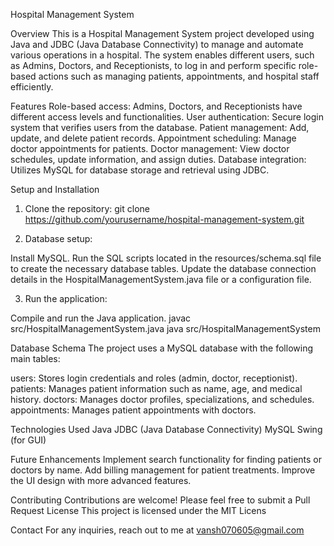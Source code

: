 Hospital Management System

Overview
This is a Hospital Management System project developed using Java and JDBC (Java Database Connectivity) to manage and automate various operations in a hospital. The system enables different users, such as Admins, Doctors, and Receptionists, to log in and perform specific role-based actions such as managing patients, appointments, and hospital staff efficiently.

Features
Role-based access: Admins, Doctors, and Receptionists have different access levels and functionalities.
User authentication: Secure login system that verifies users from the database.
Patient management: Add, update, and delete patient records.
Appointment scheduling: Manage doctor appointments for patients.
Doctor management: View doctor schedules, update information, and assign duties.
Database integration: Utilizes MySQL for database storage and retrieval using JDBC.

Setup and Installation
1. Clone the repository:
git clone https://github.com/yourusername/hospital-management-system.git

2. Database setup:

Install MySQL.
Run the SQL scripts located in the resources/schema.sql file to create the necessary database tables.
Update the database connection details in the HospitalManagementSystem.java file or a configuration file.

3. Run the application:

Compile and run the Java application.
javac src/HospitalManagementSystem.java
java src/HospitalManagementSystem

Database Schema
The project uses a MySQL database with the following main tables:

users: Stores login credentials and roles (admin, doctor, receptionist).
patients: Manages patient information such as name, age, and medical history.
doctors: Manages doctor profiles, specializations, and schedules.
appointments: Manages patient appointments with doctors.

Technologies Used
Java
JDBC (Java Database Connectivity)
MySQL
Swing (for GUI)

Future Enhancements
Implement search functionality for finding patients or doctors by name.
Add billing management for patient treatments.
Improve the UI design with more advanced features.


Contributing
Contributions are welcome! Please feel free to submit a Pull Request
License
This project is licensed under the MIT Licens

Contact
For any inquiries, reach out to me at vansh070605@gmail.com
